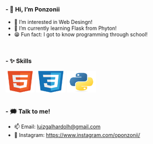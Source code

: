 ###  - 👋 Hi, I’m Ponzonii

- 👀 I’m interested in Web Desingn!
- 🌱 I’m currently learning Flask from Phyton!
- 😁 Fun fact: I got to know programming through school!

<br>

###  - ✨ Skills
<div style="display: inline_block">
    <img align="center" alt="HTML" height="60" width="80" src="https://raw.githubusercontent.com/devicons/devicon/master/icons/html5/html5-original.svg">
  <img align="center" alt="CSS" height="60" width="80" src="https://raw.githubusercontent.com/devicons/devicon/master/icons/css3/css3-original.svg">
  <img align="center" alt="Python" height="60" width="80" src="https://raw.githubusercontent.com/devicons/devicon/master/icons/python/python-original.svg">
</div>

<br>

### - 🗯️ Talk to me!

- 📫 Email: luizgalhardolh@gmail.com
- 📸 Instagram: https://www.instagram.com/oponzonii/


